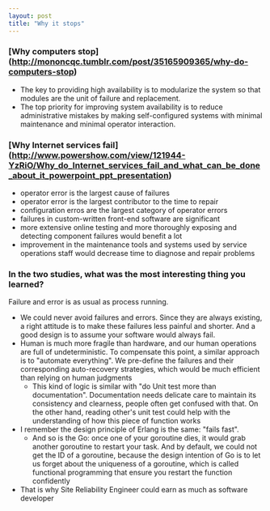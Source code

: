 ```yaml
---
layout: post
title: "Why it stops"
---
```


### [Why computers stop] (http://mononcqc.tumblr.com/post/35165909365/why-do-computers-stop)
* The key to providing high availability is to modularize the system so that modules are the unit of failure and replacement.
* The top priority for improving system availability is to reduce administrative mistakes by making self-configured systems with minimal maintenance and minimal operator interaction.

### [Why Internet services fail] (http://www.powershow.com/view/121944-YzRiO/Why_do_Internet_services_fail_and_what_can_be_done_about_it_powerpoint_ppt_presentation)
* operator error is the largest cause of failures
* operator error is the largest contributor to the time to repair
* configuration erros are the largest category of operator errors
* failures in custom-written front-end software are significant
* more extensive online testing and more thoroughly exposing and detecting component failures would benefit a lot
* improvement in the maintenance tools and systems used by service operations staff would decrease time to diagnose and repair problems


### In the two studies, what was the most interesting thing you learned?
Failure and error is as usual as process running.

* We could never avoid failures and errors. Since they are always existing, a right attitude is to make these failures less painful and shorter. And a good design is to assume your software would always fail.
* Human is much more fragile than hardware, and our human operations are full of undeterministic. To compensate this point, a similar approach is to "automate everything". We pre-define the failures and their corresponding auto-recovery strategies, which would be much efficient than relying on human judgments
    * This kind of logic is similar with "do Unit test more than documentation". Documentation needs delicate care to maintain its consistency and clearness, people often get confused with that. On the other hand, reading other's unit test could help with the understanding of how this piece of function works
* I remember the design principle of Erlang is the same: "fails fast".
    * And so is the Go: once one of your goroutine dies, it would grab another goroutine to restart your task. And by default, we could not get the ID of a goroutine, because the design intention of Go is to let us forget about the uniqueness of a goroutine, which is called functional programming that ensure you restart the function confidently
* That is why Site Reliability Engineer could earn as much as software developer

